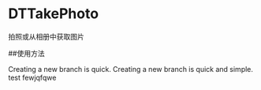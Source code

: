 # DTTakePhoto
拍照或从相册中获取图片

##使用方法

Creating a new branch is quick.
Creating a new branch is quick and simple.
test
fewjqfqwe